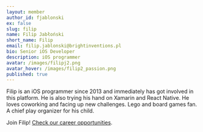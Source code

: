 ```yaml
---
layout: member
author_id: fjablonski
ex: false
slug: filip
name: Filip Jabłoński
short_name: Filip
email: filip.jablonski@brightinventions.pl
bio: Senior iOS Developer
description: iOS programmer
avatar: /images/filipj2.png
avatar_hover: /images/filip2_passion.png
published: true
---
```

Filip is an iOS programmer since 2013 and immediately has got involved in this platform. He is also trying his hand on Xamarin and React Native. He loves coworking and facing up new challenges. Lego and board games fan. A chief play organizer for his child.

Join Filip! [Check our career opportunities](/career).